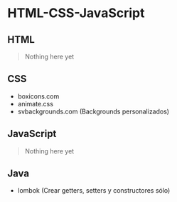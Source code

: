 # HTML-CSS-JavaScript

## HTML

> Nothing here yet

## CSS

* boxicons.com
* animate.css
* svbackgrounds.com (Backgrounds personalizados)

## JavaScript

> Nothing here yet

## Java

* lombok (Crear getters, setters y constructores sólo)
